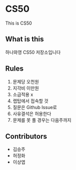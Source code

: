 # CS50
This is CS50

## What is this
하나와영 CS50 저장소입니다

## Rules
1. 문제당 오천원
2. 지각비 이만원
3. 소급적용 x
4. 랩탑에서 접속할 것
5. 질문은 Github Issue로
6. 사유결석은 허용한다
7. 문제를 못 풀 경우는 다음주까지

## Contributors
- 김승주 
- 허정화
- 이상엽

